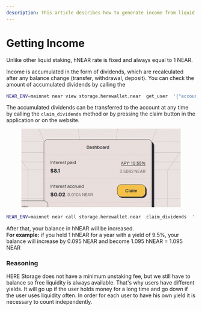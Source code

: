 ```yaml
---
description: This article describes how to generate income from liquid staking
---
```


# Getting Income

Unlike other liquid staking, hNEAR rate is fixed and always equal to 1 NEAR.

Income is accumulated in the form of dividends, which are recalculated after any balance change (transfer, withdrawal, deposit). You can check the amount of accumulated dividends by calling the

```bash
NEAR_ENV=mainnet near view storage.herewallet.near  get_user  '{"account_id":"komour.near"}'
```

The accumulated dividends can be transferred to the account at any time by calling the `claim_dividends` method or by pressing the claim button in the application or on the website.

<figure><img src="../../.gitbook/assets/image.png" alt=""><figcaption></figcaption></figure>

```bash
NEAR_ENV=mainnet near call storage.herewallet.near  claim_dividends  '' --accountId bob.near
```

After that, your balance in hNEAR will be increased. \
**For example:** if you held 1 hNEAR for a year with a yield of 9.5%, your balance will increase by 0.095 NEAR and become 1.095 hNEAR = 1.095 NEAR

### Reasoning

HERE Storage does not have a minimum unstaking fee, but we still have to balance so free liquidity is always available. That's why users have different yields. It will go up if the user holds money for a long time and go down if the user uses liquidity often. In order for each user to have his own yield it is necessary to count independently.
